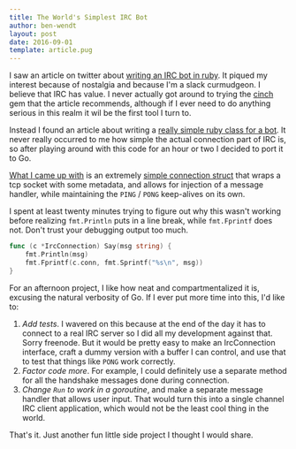 ```yaml
---
title: The World's Simplest IRC Bot
author: ben-wendt
layout: post
date: 2016-09-01
template: article.pug
---
```


I saw an article on twitter about [writing an IRC bot in ruby](https://blog.openshift.com/running-irc-bot-ruby-openshift-v3/). It piqued
my interest because of nostalgia and because I'm a slack curmudgeon. I 
believe that IRC has value. I never actually got around to trying the 
[cinch](https://github.com/cinchrb/cinch) gem that the article recommends, although if I ever need
to do anything serious in this realm it wil be the first  tool I turn to.

<span class="more"></span>

Instead I found an article about writing a [really simple ruby class for a
bot](http://kevin.glowacz.info/2009/03/simple-irc-bot-in-ruby.html). It never really
occurred to me how simple the actual connection part of IRC is, so after playing 
around with this code for an hour or two I decided to port it to Go.

[What I came up with](https://github.com/rbwendt/an-irc-bot) is an extremely [simple
connection struct](https://github.com/rbwendt/an-irc-bot/blob/master/irc_connection/irc_connection.go)
that wraps a tcp socket with some metadata, and allows for injection of a message handler, while maintaining
the `PING` / `PONG` keep-alives on its own.

I spent at least twenty minutes trying to figure out why this wasn't working before
realizing `fmt.Println` puts in a line break, while `fmt.Fprintf` does not. Don't trust
your debugging output too much.

```go
func (c *IrcConnection) Say(msg string) {
	fmt.Println(msg)
	fmt.Fprintf(c.conn, fmt.Sprintf("%s\n", msg))
}
```

For an afternoon project, I like how neat and compartmentalized it is, excusing the
natural verbosity of Go. If I ever put more time into this, I'd like to:

1. *Add tests*. I wavered on this because at the end of the day it has to connect to a 
  real IRC server so I did all my development against that. Sorry freenode. But it 
  would be pretty easy to make an IrcConnection interface, craft a dummy version with
  a buffer I can control, and use that to test that things like `PONG` work correctly.
2. *Factor code more*. For example, I could definitely use a separate method for all the handshake
  messages done during connection.
3. *Change `Run` to work in a goroutine*, and make a separate message handler that allows
  user input. That would turn this into a single channel IRC client application, which
  would not be the least cool thing in the world.
  
That's it. Just another fun little side project I thought I would share.


